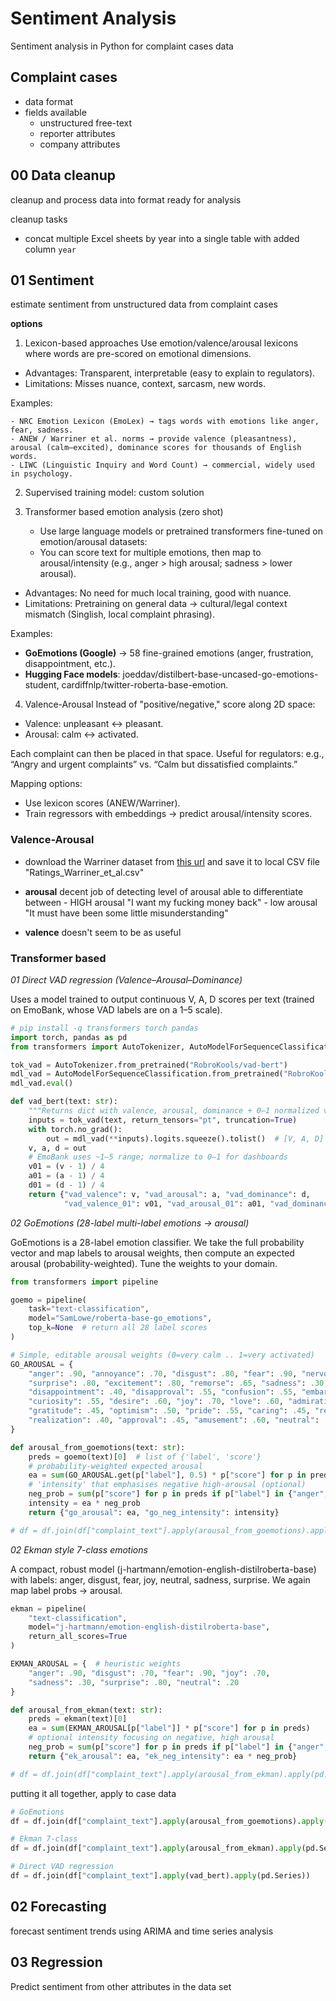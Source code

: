 # Sentiment Analysis
Sentiment analysis in Python for complaint cases data

## Complaint cases

- data format
- fields available
    - unstructured free-text
    - reporter attributes
    - company attributes

## 00 Data cleanup
cleanup and process data into format ready for analysis

cleanup tasks
- concat multiple Excel sheets by year into a single table with added column `year`

## 01 Sentiment
estimate sentiment from unstructured data from complaint cases

__options__

01. Lexicon-based approaches
Use emotion/valence/arousal lexicons where words are pre-scored on emotional dimensions.

- Advantages: Transparent, interpretable (easy to explain to regulators).
- Limitations: Misses nuance, context, sarcasm, new words.

Examples:

    - NRC Emotion Lexicon (EmoLex) → tags words with emotions like anger, fear, sadness.
    - ANEW / Warriner et al. norms → provide valence (pleasantness), arousal (calm–excited), dominance scores for thousands of English words.
    - LIWC (Linguistic Inquiry and Word Count) → commercial, widely used in psychology.

02. Supervised training model: custom solution
03. Transformer based emotion analysis (zero shot)

    - Use large language models or pretrained transformers fine-tuned on emotion/arousal datasets:
    - You can score text for multiple emotions, then map to arousal/intensity (e.g., anger > high arousal; sadness > lower arousal).

 - Advantages: No need for much local training, good with nuance.
 - Limitations: Pretraining on general data → cultural/legal context mismatch (Singlish, local complaint phrasing).

Examples:

- **GoEmotions (Google)** → 58 fine-grained emotions (anger, frustration, disappointment, etc.).
- **Hugging Face models**: joeddav/distilbert-base-uncased-go-emotions-student, cardiffnlp/twitter-roberta-base-emotion.

04. Valence-Arousal
Instead of "positive/negative," score along 2D space:

- Valence: unpleasant ↔ pleasant.
- Arousal: calm ↔ activated.

Each complaint can then be placed in that space.
Useful for regulators: e.g., “Angry and urgent complaints” vs. “Calm but dissatisfied complaints.”

Mapping options:
 - Use lexicon scores (ANEW/Warriner).
 - Train regressors with embeddings → predict arousal/intensity scores.

### Valence-Arousal

- download the Warriner dataset from [this url](https://github.com/JULIELab/XANEW/blob/master/Ratings_Warriner_et_al.csv) and save it to local CSV file "Ratings_Warriner_et_al.csv"

- **arousal** decent job of detecting level of arousal
    able to differentiate between 
        - HIGH arousal "I want my fucking money back" 
        - low arousal "It must have been some little misunderstanding"

- **valence** doesn't seem to be as useful

### Transformer based

_01 Direct VAD regression (Valence–Arousal–Dominance)_

Uses a model trained to output continuous V, A, D scores per text (trained on EmoBank, whose VAD labels are on a 1–5 scale).

```python
# pip install -q transformers torch pandas
import torch, pandas as pd
from transformers import AutoTokenizer, AutoModelForSequenceClassification

tok_vad = AutoTokenizer.from_pretrained("RobroKools/vad-bert")
mdl_vad = AutoModelForSequenceClassification.from_pretrained("RobroKools/vad-bert")
mdl_vad.eval()

def vad_bert(text: str):
    """Returns dict with valence, arousal, dominance + 0–1 normalized versions."""
    inputs = tok_vad(text, return_tensors="pt", truncation=True)
    with torch.no_grad():
        out = mdl_vad(**inputs).logits.squeeze().tolist()  # [V, A, D]
    v, a, d = out
    # EmoBank uses ~1–5 range; normalize to 0–1 for dashboards
    v01 = (v - 1) / 4
    a01 = (a - 1) / 4
    d01 = (d - 1) / 4
    return {"vad_valence": v, "vad_arousal": a, "vad_dominance": d,
            "vad_valence_01": v01, "vad_arousal_01": a01, "vad_dominance_01": d01}

```

_02 GoEmotions (28-label multi-label emotions → arousal)_

GoEmotions is a 28-label emotion classifier. We take the full probability vector and map labels to arousal weights, then compute an expected arousal (probability-weighted). Tune the weights to your domain.

```python
from transformers import pipeline

goemo = pipeline(
    task="text-classification",
    model="SamLowe/roberta-base-go_emotions",
    top_k=None  # return all 28 label scores
)

# Simple, editable arousal weights (0=very calm .. 1=very activated)
GO_AROUSAL = {
    "anger": .90, "annoyance": .70, "disgust": .80, "fear": .90, "nervousness": .85,
    "surprise": .80, "excitement": .80, "remorse": .65, "sadness": .30, "grief": .25,
    "disappointment": .40, "disapproval": .55, "confusion": .55, "embarrassment": .60,
    "curiosity": .55, "desire": .60, "joy": .70, "love": .60, "admiration": .55,
    "gratitude": .45, "optimism": .50, "pride": .55, "caring": .45, "relief": .30,
    "realization": .40, "approval": .45, "amusement": .60, "neutral": .20,
}

def arousal_from_goemotions(text: str):
    preds = goemo(text)[0]  # list of {'label', 'score'}
    # probability-weighted expected arousal
    ea = sum(GO_AROUSAL.get(p["label"], 0.5) * p["score"] for p in preds)
    # 'intensity' that emphasises negative high-arousal (optional)
    neg_prob = sum(p["score"] for p in preds if p["label"] in {"anger","annoyance","disgust","fear","sadness","grief","remorse","disappointment","disapproval","nervousness"})
    intensity = ea * neg_prob
    return {"go_arousal": ea, "go_neg_intensity": intensity}

# df = df.join(df["complaint_text"].apply(arousal_from_goemotions).apply(pd.Series))

```

_02 Ekman style 7-class emotions_

A compact, robust model (j-hartmann/emotion-english-distilroberta-base) with labels: anger, disgust, fear, joy, neutral, sadness, surprise. We again map label probs → arousal.

```python
ekman = pipeline(
    "text-classification",
    model="j-hartmann/emotion-english-distilroberta-base",
    return_all_scores=True
)

EKMAN_AROUSAL = {  # heuristic weights
    "anger": .90, "disgust": .70, "fear": .90, "joy": .70,
    "sadness": .30, "surprise": .80, "neutral": .20
}

def arousal_from_ekman(text: str):
    preds = ekman(text)[0]
    ea = sum(EKMAN_AROUSAL[p["label"]] * p["score"] for p in preds)
    # optional intensity focusing on negative, high arousal
    neg_prob = sum(p["score"] for p in preds if p["label"] in {"anger","disgust","fear","sadness"})
    return {"ek_arousal": ea, "ek_neg_intensity": ea * neg_prob}

# df = df.join(df["complaint_text"].apply(arousal_from_ekman).apply(pd.Series))

```

putting it all together, apply to case data

```python
# GoEmotions
df = df.join(df["complaint_text"].apply(arousal_from_goemotions).apply(pd.Series))

# Ekman 7-class
df = df.join(df["complaint_text"].apply(arousal_from_ekman).apply(pd.Series))

# Direct VAD regression
df = df.join(df["complaint_text"].apply(vad_bert).apply(pd.Series))

```

## 02 Forecasting
forecast sentiment trends using ARIMA and time series analysis

## 03 Regression
Predict sentiment from other attributes in the data set


